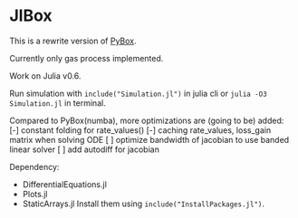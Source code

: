 # JlBox

This is a rewrite version of [PyBox].

Currently only gas process implemented.

Work on Julia v0.6.

Run simulation with `include("Simulation.jl")` in julia cli or `julia -O3 Simulation.jl` in terminal.

Compared to PyBox(numba), more optimizations are (going to be) added:
[-] constant folding for rate_values()
[-] caching rate_values, loss_gain matrix when solving ODE
[ ] optimize bandwidth of jacobian to use banded linear solver
[ ] add autodiff for jacobian

Dependency:
- DifferentialEquations.jl
- Plots.jl
- StaticArrays.jl
Install them using `include("InstallPackages.jl")`.

[PyBox]: https://github.com/loftytopping/PyBox